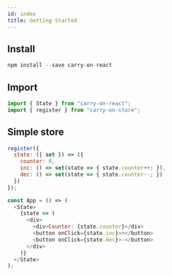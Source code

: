 ```yaml
---
id: index
title: Getting Started
---
```


## Install

```JavaScript
npm install --save carry-on-react
```

## Import

```JavaScript
import { State } from "carry-on-react";
import { register } from "carry-on-store";
```

## Simple store

```JavaScript
register({
  state: ({ set }) => ({
    counter: 0,
    inc: () => set(state => { state.counter++; }),
    dec: () => set(state => { state.counter--; })
  })
});

const App = () => (
  <State>
    {state => (
      <div>
        <div>Counter: {state.counter}</div>
        <button onClick={state.inc}>+</button>
        <button onClick={state.dec}>-</button>
      </div>
    )}
  </State>
);
```

